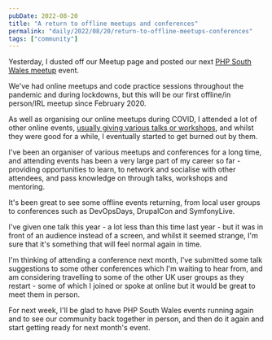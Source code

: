 ```yaml
---
pubDate: 2022-08-20
title: "A return to offline meetups and conferences"
permalink: "daily/2022/08/20/return-to-offline-meetups-conferences"
tags: ["community"]
---
```


Yesterday, I dusted off our Meetup page and posted our next [PHP South Wales meetup](https://www.meetup.com/php-south-wales) event.

We've had online meetups and code practice sessions throughout the pandemic and during lockdowns, but this will be our first offline/in person/IRL meetup since February 2020.

As well as organising our online meetups during COVID, I attended a lot of other online events, [usually giving various talks or workshops]({{site.url}}/blog/speaking-remotely-during-covid-19), and whilst they were good for a while, I eventually started to get burned out by them.

I've been an organiser of various meetups and conferences for a long time, and attending events has been a very large part of my career so far - providing opportunities to learn, to network and socialise with other attendees, and pass knowledge on through talks, workshops and mentoring.

It's been great to see some offline events returning, from local user groups to conferences such as DevOpsDays, DrupalCon and SymfonyLive.

I've given one talk this year - a lot less than this time last year - but it was in front of an audience instead of a screen, and whilst it seemed strange, I'm sure that it's something that will feel normal again in time.

I'm thinking of attending a conference next month, I've submitted some talk suggestions to some other conferences which I'm waiting to hear from, and am considering travelling to some of the other UK user groups as they restart - some of which I joined or spoke at online but it would be great to meet them in person.

For next week, I'll be glad to have PHP South Wales events running again and to see our community back together in person, and then do it again and start getting ready for next month's event.
